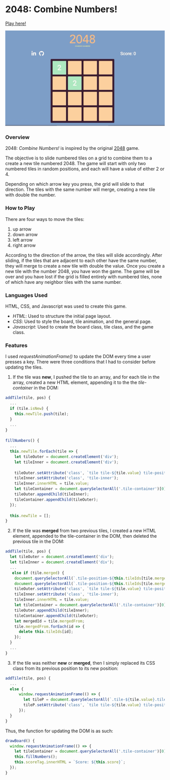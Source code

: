 # 2048: Combine Numbers!

[Play here!](https://apolloskim.github.io/that-game-app/)

![Alt Text](2048-demo.gif)

### **Overview**

2048: *Combine Numbers!* is inspired by the original [2048](https://play2048.co/) game.

The objective is to slide numbered tiles on a grid to combine them to a create a new tile numbered 2048. The game will start with only two numbered tiles in random positions, and each will have a value of either 2 or 4.

Depending on which arrow key you press, the grid will slide to that direction. The tiles with the same number will merge, creating a new tile with double the number.

### **How to Play**

There are four ways to move the tiles:

1. up arrow
2. down arrow
3. left arrow
4. right arrow

According to the direction of the arrow, the tiles will slide accordingly. After sliding, if the tiles that are adjacent to each other have the same number, they will merge to create a new tile with double the value. Once you create a new tile with the number 2048, you have won the game. The game will be over and you have lost if the grid is filled entirely with numbered tiles, none of which have any neighbor tiles with the same number.

### **Languages Used**

HTML, CSS, and Javascript was used to create this game.

* *HTML*: Used to structure the initial page layout.
* *CSS*: Used to style the board, tile animation, and the general page.
* *Javascript*: Used to create the board class, tile class, and the game class.

### **Features**

I used *requestAnimationFrame()* to update the DOM every time a user presses a key. There were three conditions that I had to consider before updating the tiles.

1. If the tile was **new**, I pushed the tile to an array, and for each tile in the array, created a new HTML element, appending it to the the *tile-container* in the DOM:

```Javascript
addTile(tile, pos) {
  ...
  if (tile.isNew) {
    this.newTile.push(tile);
  }
  ...
}

fillNumbers() {
  ...
  this.newTile.forEach(tile => {
    let tileOuter = document.createElement('div');
    let tileInner = document.createElement('div');

    tileOuter.setAttribute('class', `tile tile-${tile.value} tile-position-${tile.pos.x + 1}-${tile.pos.y + 1} new`);
    tileInner.setAttribute('class', 'tile-inner');
    tileInner.innerHTML = tile.value;
    let tileContainer = document.querySelectorAll('.tile-container')[0];
    tileOuter.appendChild(tileInner);
    tileContainer.appendChild(tileOuter);
  });

  this.newTile = [];
}
```

2. If the tile was **merged** from two previous tiles, I created a new HTML element, appended to the tile-container in the DOM, then deleted the previous tile in the DOM:

```Javascript
addTile(tile, pos) {
  let tileOuter = document.createElement('div');
  let tileInner = document.createElement('div');
  ...
   else if (tile.merged) {
    document.querySelectorAll(`.tile-position-${this.tileIds[tile.mergedFrom[0]].x + 1}-${this.tileIds[tile.mergedFrom[0]].y + 1}`)[0].remove();
    document.querySelectorAll(`.tile-position-${this.tileIds[tile.mergedFrom[1]].x + 1}-${this.tileIds[tile.mergedFrom[1]].y + 1}`)[0].remove();
    tileOuter.setAttribute('class', `tile tile-${tile.value} tile-position-${tile.pos.x + 1}-${tile.pos.y + 1} merged`);
    tileInner.setAttribute('class', 'tile-inner');
    tileInner.innerHTML = tile.value;
    let tileContainer = document.querySelectorAll('.tile-container')[0];
    tileOuter.appendChild(tileInner);
    tileContainer.appendChild(tileOuter);
    let mergedId = tile.mergedFrom;
    tile.mergedFrom.forEach(id => {
      delete this.tileIds[id];
    });
  }
  ...
}
```

3. If the tile was neither **new** or **merged**, then I simply replaced its CSS class from its previous position to its new position:

```Javascript
addTile(tile, pos) {
  ...
  else {
      window.requestAnimationFrame(() => {
        let tileP = document.querySelectorAll(`.tile-${tile.value}.tile-position-${tile.prevPos.x + 1}-${tile.prevPos.y + 1}`)[0];
        tileP.setAttribute('class', `tile tile-${tile.value} tile-position-${tile.pos.x + 1}-${tile.pos.y + 1}`);
      });
  }
}
```

Thus, the function for updating the DOM is as such:

```Javascript
drawBoard() {
  window.requestAnimationFrame(() => {
    let tileContainer = document.querySelectorAll('.tile-container')[0];
    this.fillNumbers();
    this.scoreTag.innerHTML = `Score: ${this.score}`;
  });
}
```
